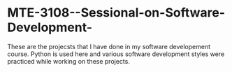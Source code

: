 # MTE-3108--Sessional-on-Software-Development-
 These are the projecsts that I have done in my software developement course. Python is used here and various software development styles were practiced while working on these projects.
